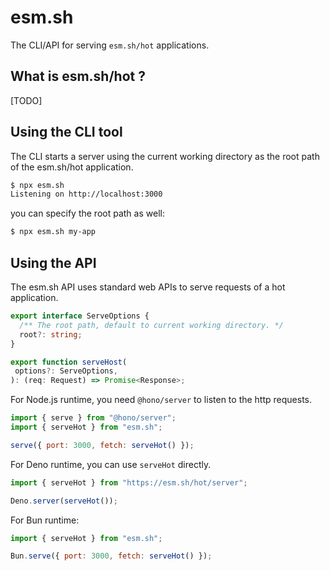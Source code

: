 # esm.sh

The CLI/API for serving `esm.sh/hot` applications.

## What is esm.sh/hot ?

[TODO]

## Using the CLI tool

The CLI starts a server using the current working directory as the root path of the esm.sh/hot application.

```bash
$ npx esm.sh
Listening on http://localhost:3000
```

you can specify the root path as well:

```bash
$ npx esm.sh my-app
```

## Using the API

The esm.sh API uses standard web APIs to serve requests of a hot application.

```ts
export interface ServeOptions {
  /** The root path, default to current working directory. */
  root?: string;
}

export function serveHost(
 options?: ServeOptions,
): (req: Request) => Promise<Response>;
```

For Node.js runtime, you need `@hono/server` to listen to the http requests.

```js
import { serve } from "@hono/server";
import { serveHot } from "esm.sh";

serve({ port: 3000, fetch: serveHot() });
```

For Deno runtime, you can use `serveHot` directly.

```js
import { serveHot } from "https://esm.sh/hot/server";

Deno.server(serveHot());
```

For Bun runtime:

```js
import { serveHot } from "esm.sh";

Bun.serve({ port: 3000, fetch: serveHot() });
```
